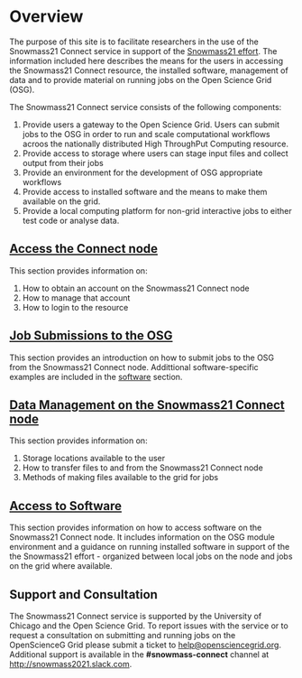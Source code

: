 # Overview

The purpose of this site is to facilitate researchers in the use of the Snowmass21 Connect service in support of the [Snowmass21 effort](https://snowmass21.org/). The information included here describes the means for the users in accessing the Snowmass21 Connect resource, the installed software, management of data and to provide material on running jobs on the Open Science Grid (OSG). 

The Snowmass21 Connect service consists of the following components:

1. Provide users a gateway to the Open Science Grid. Users can submit jobs to the OSG in order to run and scale computational workflows acroos the nationally distributed High ThroughPut Computing resource.
2. Provide access to storage where users can stage input files and collect output from their jobs
3. Provide an environment for the development of OSG appropriate workflows
4. Provide access to installed software and the means to make them available on the grid.
5. Provide a local computing platform for non-grid interactive jobs to either test code or analyse data. 
  
## [Access the Connect node](accounting.md)

This section provides information on:

1. How to obtain an account on the Snowmass21 Connect node
2. How to manage that account  
3. How to login to the resource

## [Job Submissions to the OSG](job_submission.md)

This section provides an introduction on how to submit jobs to the OSG from the Snowmass21 Connect node. Addittional software-specific examples are included in the [software](#Access-to-Software) section.

## [Data Management on the Snowmass21 Connect node](data_management_main.md)

This section provides information on:

1. Storage locations available to the user
2. How to transfer files to and from the Snowmass21 Connect node
3. Methods of making files available to the grid for jobs
                   
## [Access to Software](software.md)

This section provides information on how to access software on the Snowmass21 Connect node. It includes information on the OSG module environment and a guidance on  running installed software in support of the the Snowmass21 effort - organized between local jobs on the node and jobs on the grid where available.

## Support and Consultation

The Snowmass21 Connect service is supported by the University of Chicago and the Open Science Grid. To report issues with the service or to request a consultation on submitting and running jobs on the OpenScienceG Grid please submit a ticket to <help@opensciencegrid.org>. Additional support is available in the **#snowmass-connect** channel at http://snowmass2021.slack.com.

